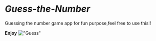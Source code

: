 # _Guess-the-Number_
Guessing the number game app for fun purpose,feel free to use this!!

**Enjoy**
!["Guess"](https://www.google.com/url?sa=i&url=https%3A%2F%2Fwww.instructables.com%2FGuess-the-Number-I-Am-Thinking-Of%2F&psig=AOvVaw0-g0eiWR_mwh9Q48chx9d-&ust=1613322559573000&source=images&cd=vfe&ved=0CAIQjRxqFwoTCIDoo4Wt5-4CFQAAAAAdAAAAABAD)
